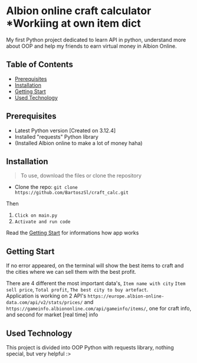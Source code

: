 # Albion online craft calculator *Workiing at own item dict

My first Python project dedicated to learn API in python, understand more about OOP and help my friends to earn virtual money in Albion Online.
 
## Table of Contents
- [Prerequisites](#prerequisites)
- [Installation](#installation)
- [Getting Start](#getting-start)
- [Used Technology](#used-technology)

## Prerequisites
- Latest Python version [Created on 3.12.4]
- Installed "requests" Python library
- (Installed Albion online to make a lot of money haha)

## Installation 

> To use, download the files or clone the repository

- Clone the repo: ``git clone https://github.com/BartoszSl/craft_calc.git``

Then

1. ``Click on main.py``
2. ``Activate and run code``

Read the [Getting Start](#getting-start) for informations how app works

## Getting Start

If no error appeared, on the terminal will show the best items to craft and the cities where we can sell them with the best profit.

There are 4 different the most important data's, ``Item name with city`` ``Item sell price``, ``Total profit``, ``The best city to buy artefact``.<br/>
Application is working on 2 API's ``https://europe.albion-online-data.com/api/v2/stats/prices/`` and ``https://gameinfo.albiononline.com/api/gameinfo/items/``, one for craft info, and second for market [real time] info

## Used Technology

This project is divided into OOP Python with requests library, nothing special, but very helpful :>
